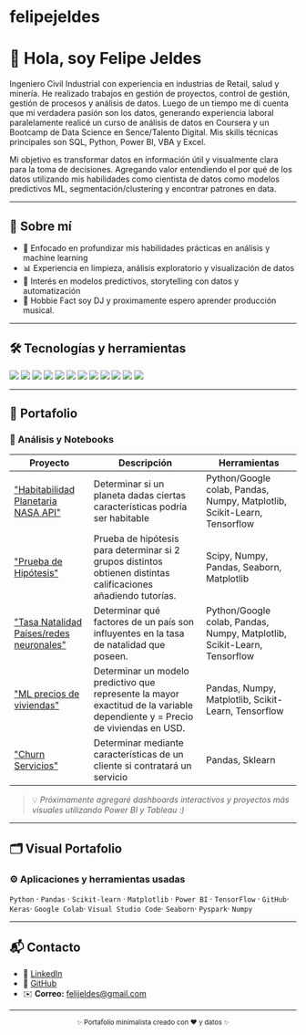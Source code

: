 # felipejeldes
# 👋 Hola, soy Felipe Jeldes

Ingeniero Civil Industrial con experiencia en industrias de Retail, salud y minería. He realizado trabajos en gestión de proyectos, control de gestión, gestión de procesos y análisis de datos. Luego de un tiempo me di cuenta que mi verdadera pasión son los datos, generando experiencia laboral paralelamente realicé un curso de análisis de datos en Coursera y un Bootcamp de Data Science en Sence/Talento Digital. 
Mis skills técnicas principales son SQL, Python, Power BI, VBA y Excel.

Mi objetivo es transformar datos en información útil y visualmente clara para la toma de decisiones. Agregando valor entendiendo el por qué de los datos utilizando mis habilidades como cientista de datos como modelos predictivos ML, segmentación/clustering y encontrar patrones en data.

---

## 🧠 Sobre mí

- 🎯 Enfocado en profundizar mis habilidades prácticas en análisis y machine learning  
- 📊 Experiencia en limpieza, análisis exploratorio y visualización de datos  
- 🧩 Interés en modelos predictivos, storytelling con datos y automatización  
- 🚀 Hobbie Fact soy DJ y proximamente espero aprender producción musical.  

---

## 🛠️ Tecnologías y herramientas

<div>
  <img src="https://img.shields.io/badge/Python-3776AB?style=for-the-badge&logo=python&logoColor=white" />
  <img src="https://img.shields.io/badge/Pandas-150458?style=for-the-badge&logo=pandas&logoColor=white" />
  <img src="https://img.shields.io/badge/Numpy-013243?style=for-the-badge&logo=numpy&logoColor=white" />
  <img src="https://img.shields.io/badge/Matplotlib-11557C?style=for-the-badge&logo=plotly&logoColor=white" />
  <img src="https://img.shields.io/badge/Seaborn-9B59B6?style=for-the-badge&logo=seaborn&logoColor=white" />
  <img src="https://img.shields.io/badge/Scikit--Learn-F7931E?style=for-the-badge&logo=scikitlearn&logoColor=white" />
  <img src="https://img.shields.io/badge/TensorFlow-FF6F00?style=for-the-badge&logo=tensorflow&logoColor=white" />
  <img src="https://img.shields.io/badge/Keras-D00000?style=for-the-badge&logo=keras&logoColor=white" />
  <img src="https://img.shields.io/badge/PySpark-E25A1C?style=for-the-badge&logo=apachespark&logoColor=white" />
  <img src="https://img.shields.io/badge/SQL-336791?style=for-the-badge&logo=postgresql&logoColor=white" />
  <img src="https://img.shields.io/badge/Power%20BI-F2C811?style=for-the-badge&logo=powerbi&logoColor=black" />
  <img src="https://img.shields.io/badge/VBA-217346?style=for-the-badge&logo=microsoft-excel&logoColor=white" />
</div>


---

## 📁 Portafolio

### 🔹 Análisis y Notebooks

| Proyecto | Descripción | Herramientas |
|-----------|--------------|---------------|
| ["Habitabilidad Planetaria NASA API"](https://colab.research.google.com/drive/1Wecv8z699zb-sGTMKJqPwgBnxbTsSXR1) | Determinar si un planeta dadas ciertas características podría ser habitable | Python/Google colab, Pandas, Numpy, Matplotlib, Scikit-Learn, Tensorflow |
| ["Prueba de Hipótesis"](https://colab.research.google.com/drive/1W64GOgQtPYPmSzhY37-HJHRcBHWrMhCh) | Prueba de hipótesis para determinar si 2 grupos distintos obtienen distintas calificaciones añadiendo tutorías. | Scipy, Numpy, Pandas, Seaborn, Matplotlib |
| ["Tasa Natalidad Países/redes neuronales"](https://colab.research.google.com/drive/1i4K_lgvU6OsiMGcr1z_2i1K4iDMUl9Ee) | Determinar qué factores de un país son influyentes en la tasa de natalidad que poseen. | Python/Google colab, Pandas, Numpy, Matplotlib, Scikit-Learn, Tensorflow |
| ["ML precios de viviendas"](https://colab.research.google.com/drive/1itL81YIZwH7etQjbmvexW-H8MzpvVdGb) | Determinar un modelo predictivo que represente la mayor exactitud de la variable dependiente y = Precio de viviendas en USD. | Pandas, Numpy, Matplotlib, Scikit-Learn, Tensorflow |
| ["Churn Servicios"]([https://colab.research.google.com/drive/1kT9tvCuRl_CNOYDJgn_E4IhHWF48Fo-Q) | Determinar mediante características de un cliente si contratará un servicio| Pandas, Sklearn |

> 💡 *Próximamente agregaré dashboards interactivos y proyectos más visuales utilizando Power BI y Tableau :)*

---

## 🗂️ Visual Portafolio

### ⚙️ Aplicaciones y herramientas usadas
`Python` · `Pandas` · `Scikit-learn` · `Matplotlib` · `Power BI` · `TensorFlow` · `GitHub`· `Keras`· `Google Colab`· `Visual Studio Code`· `Seaborn`· `Pyspark`· `Numpy`

---

## 📬 Contacto

- 💼 [LinkedIn](https://www.linkedin.com/in/TU-USUARIO)  
- 🧠 [GitHub](https://github.com/TU-USUARIO)  
- ✉️ **Correo:** felijeldes@gmail.com 

---

<div align="center">
  <sub>✨ Portafolio minimalista creado con ❤️ y datos ✨</sub>
</div>
